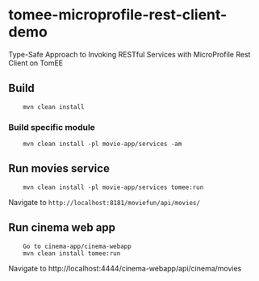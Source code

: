 # tomee-microprofile-rest-client-demo
Type-Safe Approach to Invoking RESTful Services with MicroProfile Rest Client on TomEE

## Build
        mvn clean install 

        
### Build specific module
        mvn clean install -pl movie-app/services -am

       
## Run movies service
        mvn clean install -pl movie-app/services tomee:run
Navigate to `http://localhost:8181/moviefun/api/movies/`

## Run cinema web app
        Go to cinema-app/cinema-webapp
        mvn clean install tomee:run
Navigate to http://localhost:4444/cinema-webapp/api/cinema/movies
        

